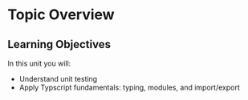 # Topic Overview

## Learning Objectives

In this unit you will:

- Understand unit testing
- Apply Typscript fundamentals: typing, modules, and import/export

